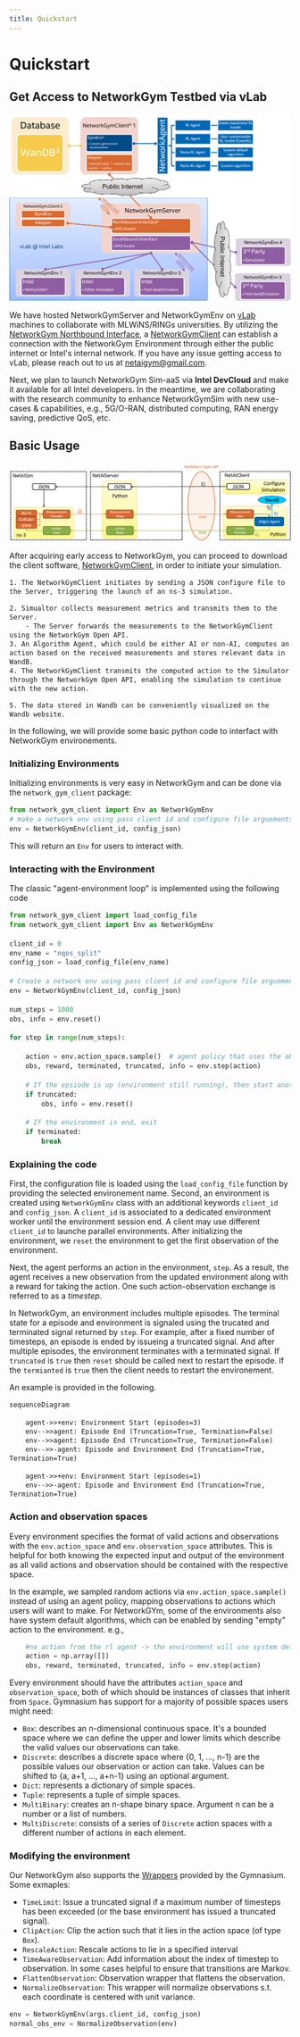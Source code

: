 ```yaml
---
title: Quickstart
---
```


# Quickstart

## Get Access to NetworkGym Testbed via vLab
![network_gym_vlab](network_gym_vlab.png)

We have hosted NetworkGymServer and NetworkGymEnv on [vLab](https://registration.intel-research.net/) machines to collaborate with MLWiNS/RINGs universities.
By utilizing the [NetworkGym Northbound Interface](https://github.com/IntelLabs/gma/blob/master/network_gym_client/northbound_interface.py), a [NetworkGymClient](https://github.com/pinyaras/GMAClient) can establish a connection with the NetworkGym Environment through either the public internet or Intel's internal network.
If you have any issue getting access to vLab, please reach out to us at [netaigym@gmail.com](mailto:netaigym@gmail.com).

Next, we plan to launch NetworkGym Sim-aaS via **Intel DevCloud** and make it available for all Intel developers. 
In the meantime, we are collaborating with the research community to enhance NetworkGymSim with new use-cases & capabilities, e.g., 5G/O-RAN, distributed computing, RAN energy saving, predictive QoS, etc. 

## Basic Usage
![network_gym_workflow](network_gym_workflow.png)

After acquiring early access to NetworkGym, you can proceed to download the client software, [NetworkGymClient](https://github.com/pinyaras/GMAClient), in order to initiate your simulation.

```{admonition} ▶️ Upon starting the NetworkGymClient, the following series of steps occur:
1. The NetworkGymClient initiates by sending a JSON configure file to the Server, triggering the launch of an ns-3 simulation.
```

```{admonition} 🔁 During the simulation, the process repeats as follows:
2. Simualtor collects measurement metrics and transmits them to the Server.
    - The Server forwards the measurements to the NetworkGymClient using the NetworkGym Open API.
3. An Algorithm Agent, which could be either AI or non-AI, computes an action based on the received measurements and stores relevant data in WandB.
4. The NetworkGymClient transmits the computed action to the Simulator through the NetworkGym Open API, enabling the simulation to continue with the new action.
```

```{admonition} ⏹️ When the NetworkGym or the simulation concludes:
5. The data stored in Wandb can be conveniently visualized on the Wandb website.
```
In the following, we will provide some basic python code to interfact with NetworkGym environements.

### Initializing Environments

Initializing environments is very easy in NetworkGym and can be done via the ``network_gym_client`` package:

```python
from network_gym_client import Env as NetworkGymEnv
# make a network env using pass client id and configure file arguements.
env = NetworkGymEnv(client_id, config_json) 
```

This will return an ``Env`` for users to interact with.

### Interacting with the Environment

The classic "agent-environment loop" is implemented using the following code

```python
from network_gym_client import load_config_file
from network_gym_client import Env as NetworkGymEnv

client_id = 0
env_name = "nqos_split"
config_json = load_config_file(env_name)

# Create a network env using pass client id and configure file arguements.
env = NetworkGymEnv(client_id, config_json) 

num_steps = 1000
obs, info = env.reset()

for step in range(num_steps):

    action = env.action_space.sample()  # agent policy that uses the observation and info
    obs, reward, terminated, truncated, info = env.step(action)

    # If the epsiode is up (environment still running), then start another one
    if truncated:
        obs, info = env.reset()

    # If the environment is end, exit
    if terminated:
        break
```

### Explaining the code

First, the configuration file is loaded using the `load_config_file` function by providing the selected environement name. Second, an environment is created using `NetworkGymEnv` class with an additional keywords `client_id` and `config_json`. A `client_id` is associated to a dedicated environment worker until the environment session end. A client may use different `client_id` to launche parallel environments. After initializing the environment, we ``reset`` the environment to get the first observation of the environment.

Next, the agent performs an action in the environment, `step`. As a result, the agent receives a new observation from the updated environment along with a reward for taking the action. One such action-observation exchange is referred to as a *timestep*.

In NetworkGym, an environment includes multiple episodes. The terminal state for a episode and environment is signaled using the trucated and terminated signal returned by `step`. For example, after a fixed number of timesteps, an episode is ended by issueing a truncated signal. And after multiple episodes, the environment terminates with a terminated signal. If ``truncated`` is `true` then ``reset`` should be called next to restart the episode. If the `termianted` is `true` then the client needs to restart the environement.

An example is provided in the following.
```{mermaid}
sequenceDiagram

    agent->>+env: Environment Start (episodes=3)
    env-->>agent: Episode End (Truncation=True, Termination=False)
    env-->>agent: Episode End (Truncation=True, Termination=False)
    env-->>-agent: Episode and Environment End (Truncation=True, Termination=True)

    agent->>+env: Environment Start (episodes=1)
    env-->>-agent: Episode and Environment End (Truncation=True, Termination=True)

```


### Action and observation spaces

Every environment specifies the format of valid actions and observations with the ``env.action_space`` and ``env.observation_space`` attributes. This is helpful for both knowing the expected input and output of the environment as all valid actions and observation should be contained with the respective space.

In the example, we sampled random actions via ``env.action_space.sample()`` instead of using an agent policy, mapping observations to actions which users will want to make. For NetworkGYm, some of the environments also have system default algorithms, which can be enabled by sending "empty" action to the environment. e.g.,
```python
    #no action from the rl agent -> the environment will use system default policy
    action = np.array([])
    obs, reward, terminated, truncated, info = env.step(action)
```

Every environment should have the attributes ``action_space`` and ``observation_space``, both of which should be instances of classes that inherit from ``Space``. Gymnasium has support for a majority of possible spaces users might need:

- ``Box``: describes an n-dimensional continuous space. It's a bounded space where we can define the upper and lower
  limits which describe the valid values our observations can take.
- ``Discrete``: describes a discrete space where {0, 1, ..., n-1} are the possible values our observation or action can take.
  Values can be shifted to {a, a+1, ..., a+n-1} using an optional argument.
- ``Dict``: represents a dictionary of simple spaces.
- ``Tuple``: represents a tuple of simple spaces.
- ``MultiBinary``: creates an n-shape binary space. Argument n can be a number or a list of numbers.
- ``MultiDiscrete``: consists of a series of ``Discrete`` action spaces with a different number of actions in each element.


### Modifying the environment

Our NetworkGym also supports the [Wrappers](https://gymnasium.farama.org/content/basic_usage/#modifying-the-environment) provided by the Gymnasium. Some exmaples:
- `TimeLimit`: Issue a truncated signal if a maximum number of timesteps has been exceeded (or the base environment has issued a truncated signal).
- `ClipAction`: Clip the action such that it lies in the action space (of type `Box`).
- `RescaleAction`: Rescale actions to lie in a specified interval
- `TimeAwareObservation`: Add information about the index of timestep to observation. In some cases helpful to ensure that transitions are Markov.
- `FlattenObservation`: Observation wrapper that flattens the observation.
- `NormalizeObservation`: This wrapper will normalize observations s.t. each coordinate is centered with unit variance.

```python
env = NetworkGymEnv(args.client_id, config_json)
normal_obs_env = NormalizeObservation(env)
```

